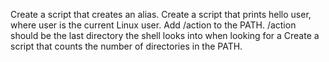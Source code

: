 Create a script that creates an alias.
Create a script that prints hello user, where user is the current Linux user.
Add /action to the PATH. /action should be the last directory the shell looks into when looking for a
Create a script that counts the number of directories in the PATH.

